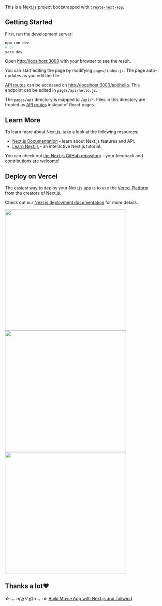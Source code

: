 This is a [Next.js](https://nextjs.org/) project bootstrapped with [`create-next-app`](https://github.com/vercel/next.js/tree/canary/packages/create-next-app).

## Getting Started

First, run the development server:

```bash
npm run dev
# or
yarn dev
```

Open [http://localhost:3000](http://localhost:3000) with your browser to see the result.

You can start editing the page by modifying `pages/index.js`. The page auto-updates as you edit the file.

[API routes](https://nextjs.org/docs/api-routes/introduction) can be accessed on [http://localhost:3000/api/hello](http://localhost:3000/api/hello). This endpoint can be edited in `pages/api/hello.js`.

The `pages/api` directory is mapped to `/api/*`. Files in this directory are treated as [API routes](https://nextjs.org/docs/api-routes/introduction) instead of React pages.

## Learn More

To learn more about Next.js, take a look at the following resources:

- [Next.js Documentation](https://nextjs.org/docs) - learn about Next.js features and API.
- [Learn Next.js](https://nextjs.org/learn) - an interactive Next.js tutorial.

You can check out [the Next.js GitHub repository](https://github.com/vercel/next.js/) - your feedback and contributions are welcome!

## Deploy on Vercel

The easiest way to deploy your Next.js app is to use the [Vercel Platform](https://vercel.com/new?utm_medium=default-template&filter=next.js&utm_source=create-next-app&utm_campaign=create-next-app-readme) from the creators of Next.js.

Check out our [Next.js deployment documentation](https://nextjs.org/docs/deployment) for more details.

<img src="https://res.cloudinary.com/djnhw4aey/image/upload/v1648133987/watchme1_gyv9y9.png" width=400>

<img src="https://res.cloudinary.com/djnhw4aey/image/upload/v1648133987/watchme_vl2tsl.png" width=400>

<img src="https://res.cloudinary.com/djnhw4aey/image/upload/v1648133985/watchme2_csdwjv.png" width=400>

## Thanks a lot♥︎

☆*:.｡. o(≧▽≦)o .｡.:*☆
[Build Movie App with Next.js and Tailwind](https://youtu.be/jfNS3254gS8)

